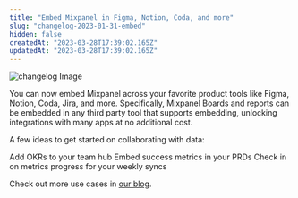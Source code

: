 ```yaml
---
title: "Embed Mixpanel in Figma, Notion, Coda, and more"
slug: "changelog-2023-01-31-embed"
hidden: false
createdAt: "2023-03-28T17:39:02.165Z"
updatedAt: "2023-03-28T17:39:02.165Z"
---
```


![changelog Image](https://raw.githubusercontent.com/mixpanel/docs/main/public/changelog/changelog-2023-01-31-embed.gif)

You can now embed Mixpanel across your favorite product tools like Figma, Notion, Coda, Jira, and more. Specifically, Mixpanel Boards and reports can be embedded in any third party tool that supports embedding, unlocking integrations with many apps at no additional cost.

A few ideas to get started on collaborating with data:

Add OKRs to your team hub
Embed success metrics in your PRDs
Check in on metrics progress for your weekly syncs

Check out more use cases in [our blog](https://mixpanel.com/blog/introducing-embeddable-reports/).
